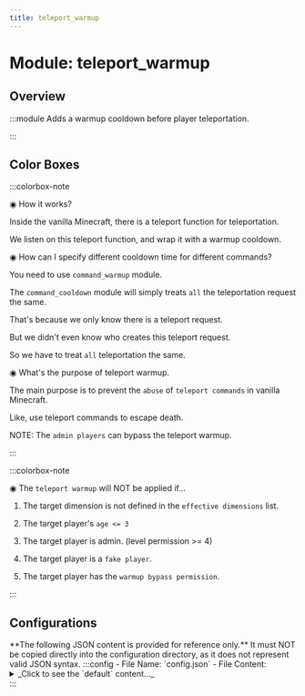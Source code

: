 ```yaml
---
title: teleport_warmup
---
```



# Module: teleport_warmup

## Overview
:::module
  Adds a warmup cooldown before player teleportation.


:::
## Color Boxes

:::colorbox-note

  ◉ How it works?
  
  Inside the vanilla Minecraft, there is a teleport function for teleportation.
  
  We listen on this teleport function, and wrap it with a warmup cooldown.
  
  
  
  ◉ How can I specify different cooldown time for different commands?
  
  You need to use `command_warmup` module.
  
  The `command_cooldown` module will simply treats `all` the teleportation request the same.
  
  That's because we only know there is a teleport request.
  
  But we didn't even know who creates this teleport request.
  
  So we have to treat `all` teleportation the same.
  
  
  
  ◉ What's the purpose of teleport warmup.
  
  The main purpose is to prevent the `abuse` of `teleport commands` in vanilla Minecraft.
  
  Like, use teleport commands to escape death.
  
  NOTE: The `admin players` can bypass the teleport warmup.


:::

:::colorbox-note

  ◉ The `teleport warmup` will NOT be applied if...
  
  1. The target dimension is not defined in the `effective dimensions` list.
  
  2. The target player's `age <= 3`
  
  3. The target player is admin. (level permission >= 4)
  
  4. The target player is a `fake player`.
  
  5. The target player has the `warmup bypass permission`.


:::

## Configurations
<Admonition type="warning" icon="" title="">
**The following JSON content is provided for reference only.**
It must NOT be copied directly into the configuration directory, as it does not represent valid JSON syntax.
</Admonition>
:::config
- File Name: `config.json`
- File Content: 
<details>

<summary>_Click to see the `default` content..._</summary>

```json showLineNumbers title="config/fuji/modules/teleport_warmup/config.json"
{
  /* The `warmup seconds` for `all` teleports. */
  "warmup_second": 3.0,
  "interruptible": {
    "enable": true,
    "interrupt_distance": 1.0,
    "interrupt_on_damaged": true,
    "interrupt_in_combat": true
  },
  "dimension": {
    "effective_dimensions": [
      "minecraft:overworld",
      "minecraft:the_nether",
      "minecraft:the_end"
    ]
  }
}
```
</details>
:::
